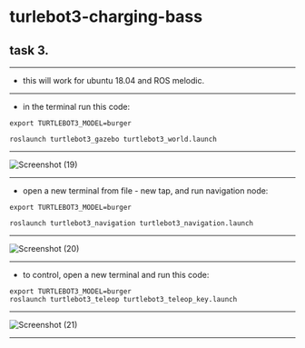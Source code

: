 # turlebot3-charging-bass
## task 3.

---

- this will work for ubuntu 18.04 and ROS melodic.

---

- in the terminal run this code: 

``` 
export TURTLEBOT3_MODEL=burger

roslaunch turtlebot3_gazebo turtlebot3_world.launch
```

---

![Screenshot (19)](https://user-images.githubusercontent.com/85639068/127950110-ca4c5593-8043-49fb-98c8-4b1b97ada00c.jpeg)


---

- open a new terminal from file - new tap, and run navigation node: 

```
export TURTLEBOT3_MODEL=burger

roslaunch turtlebot3_navigation turtlebot3_navigation.launch 
```

---

![Screenshot (20)](https://user-images.githubusercontent.com/85639068/127950135-2ea07cb5-130c-4d03-b4e0-cac08364c20f.jpeg)

---

- to control, open a new terminal and run this code: 

```
export TURTLEBOT3_MODEL=burger
roslaunch turtlebot3_teleop turtlebot3_teleop_key.launch
```

---

![Screenshot (21)](https://user-images.githubusercontent.com/85639068/127950157-bc6dff57-d5bf-451c-b03f-79869d4d5418.jpeg)


---
